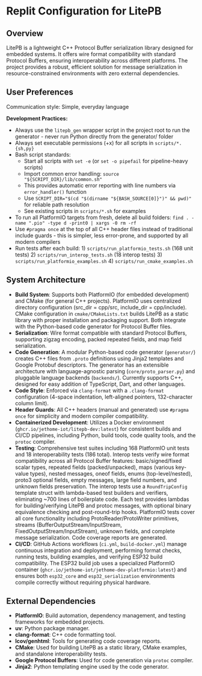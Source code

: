 # Replit Configuration for LitePB

## Overview
LitePB is a lightweight C++ Protocol Buffer serialization library designed for embedded systems. It offers wire format compatibility with standard Protocol Buffers, ensuring interoperability across different platforms. The project provides a robust, efficient solution for message serialization in resource-constrained environments with zero external dependencies.

## User Preferences
Communication style: Simple, everyday language

**Development Practices:**
- Always use the `litepb_gen` wrapper script in the project root to run the generator - never run Python directly from the generator/ folder
- Always set executable permissions (+x) for all scripts in `scripts/*.{sh,py}`
- Bash script standards:
  - Start all scripts with `set -e` (or `set -o pipefail` for pipeline-heavy scripts)
  - Import common error handling: `source "${SCRIPT_DIR}/lib/common.sh"`
  - This provides automatic error reporting with line numbers via `error_handler()` function
  - Use `SCRIPT_DIR="$(cd "$(dirname "${BASH_SOURCE[0]}")" && pwd)"` for reliable path resolution
  - See existing scripts in `scripts/*.sh` for examples
- To run all PlatformIO targets from fresh, delete all build folders: `find . -name ".pio" -type d -print0 | xargs -0 rm -rf`
- Use `#pragma once` at the top of all C++ header files instead of traditional include guards - this is simpler, less error-prone, and supported by all modern compilers
- Run tests after each build: 1) `scripts/run_platformio_tests.sh` (168 unit tests) 2) `scripts/run_interop_tests.sh` (18 interop tests) 3) `scripts/run_platformio_examples.sh` 4) `scripts/run_cmake_examples.sh`

## System Architecture
- **Build System**: Supports both PlatformIO (for embedded development) and CMake (for general C++ projects). PlatformIO uses centralized directory configuration (src_dir = cpp/src, include_dir = cpp/include). CMake configuration in `cmake/CMakeLists.txt` builds LitePB as a static library with proper installation and packaging support. Both integrate with the Python-based code generator for Protocol Buffer files.
- **Serialization**: Wire format compatible with standard Protocol Buffers, supporting zigzag encoding, packed repeated fields, and map field serialization.
- **Code Generation**: A modular Python-based code generator (`generator/`) creates C++ files from `.proto` definitions using Jinja2 templates and Google Protobuf descriptors. The generator has an extensible architecture with language-agnostic parsing (`core/proto_parser.py`) and pluggable language backends (`backends/`). Currently supports C++, designed for easy addition of TypeScript, Dart, and other languages.
- **Code Style**: Enforced via `clang-format` with a `.clang-format` configuration (4-space indentation, left-aligned pointers, 132-character column limit).
- **Header Guards**: All C++ headers (manual and generated) use `#pragma once` for simplicity and modern compiler compatibility.
- **Containerized Development**: Utilizes a Docker environment (`ghcr.io/jethome-iot/litepb-dev:latest`) for consistent builds and CI/CD pipelines, including Python, build tools, code quality tools, and the `protoc` compiler.
- **Testing**: Comprehensive test suites including 168 PlatformIO unit tests and 18 interoperability tests (186 total). Interop tests verify wire format compatibility across all Protocol Buffer features: basic/signed/fixed scalar types, repeated fields (packed/unpacked), maps (various key-value types), nested messages, oneof fields, enums (top-level/nested), proto3 optional fields, empty messages, large field numbers, and unknown fields preservation. The interop tests use a `RoundTripConfig` template struct with lambda-based test builders and verifiers, eliminating ~700 lines of boilerplate code. Each test provides lambdas for building/verifying LitePB and protoc messages, with optional binary equivalence checking and post-round-trip hooks. PlatformIO tests cover all core functionality including ProtoReader/ProtoWriter primitives, streams (BufferOutputStream/InputStream, FixedOutputStream/InputStream), unknown fields, and complete message serialization. Code coverage reports are generated.
- **CI/CD**: GitHub Actions workflows (`ci.yml`, `build-docker.yml`) manage continuous integration and deployment, performing format checks, running tests, building examples, and verifying ESP32 build compatibility. The ESP32 build job uses a specialized PlatformIO container (`ghcr.io/jethome-iot/jethome-dev-platformio:latest`) and ensures both `esp32_core` and `esp32_serialization` environments compile correctly without requiring physical hardware.

## External Dependencies
- **PlatformIO**: Build automation, dependency management, and testing frameworks for embedded projects.
- **uv**: Python package manager.
- **clang-format**: C++ code formatting tool.
- **lcov/genhtml**: Tools for generating code coverage reports.
- **CMake**: Used for building LitePB as a static library, CMake examples, and standalone interoperability tests.
- **Google Protocol Buffers**: Used for code generation via `protoc` compiler.
- **Jinja2**: Python templating engine used by the code generator.
